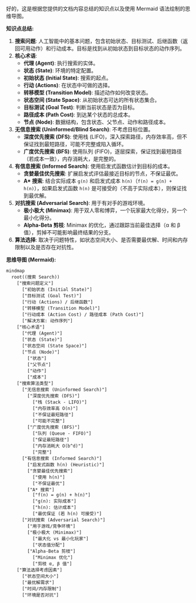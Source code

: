 好的，这是根据您提供的文档内容总结的知识点以及使用 Mermaid 语法绘制的思维导图。

**知识点总结:**

1.  **搜索问题**: 人工智能中的基本问题，包含初始状态、目标测试、后继函数（返回可用动作）和行动成本。目标是找到从初始状态到目标状态的动作序列。
2.  **核心术语**:
    *   **代理 (Agent)**: 执行搜索的实体。
    *   **状态 (State)**: 环境的特定配置。
    *   **初始状态 (Initial State)**: 搜索的起点。
    *   **行动 (Actions)**: 在状态中可做的选择。
    *   **转移模型 (Transition Model)**: 描述动作如何改变状态。
    *   **状态空间 (State Space)**: 从初始状态可达的所有状态集合。
    *   **目标测试 (Goal Test)**: 判断当前状态是否为目标。
    *   **路径成本 (Path Cost)**: 到达某个状态的总成本。
    *   **节点 (Node)**: 数据结构，包含状态、父节点、动作和路径成本。
3.  **无信息搜索 (Uninformed/Blind Search)**: 不考虑目标位置。
    *   **深度优先搜索 (DFS)**: 使用栈 (LIFO)，深入探索路径，内存效率高，但不保证找到最短路径，可能不完整或陷入循环。
    *   **广度优先搜索 (BFS)**: 使用队列 (FIFO)，逐层探索，保证找到最短路径（若成本一致），内存消耗大，是完整的。
4.  **有信息搜索 (Informed Search)**: 使用启发式函数估计到目标的成本。
    *   **贪婪最佳优先搜索**: 扩展启发式评估最接近目标的节点，不保证最优。
    *   **A\* 搜索**: 结合实际成本 `g(n)` 和启发式成本 `h(n)`（`f(n) = g(n) + h(n)`），如果启发式函数 `h(n)` 是可接受的（不高于实际成本），则保证找到最优解。
5.  **对抗搜索 (Adversarial Search)**: 用于有对手的游戏环境。
    *   **极小极大 (Minimax)**: 用于双人零和博弈，一个玩家最大化得分，另一个最小化得分。
    *   **Alpha-Beta 剪枝**: Minimax 的优化，通过跟踪当前最佳选择（α 和 β 值），剪掉不可能影响最终结果的分支。
6.  **算法选择**: 取决于问题特性，如状态空间大小、是否需要最优解、时间和内存限制以及是否存在对抗性。

**思维导图 (Mermaid):**

```mermaid
mindmap
  root((搜索 Search))
    ["搜索问题定义"]
      ["初始状态 (Initial State)"]
      ["目标测试 (Goal Test)"]
      ["行动 (Actions) / 后继函数"]
      ["转移模型 (Transition Model)"]
      ["行动成本 (Action Cost) / 路径成本 (Path Cost)"]
      ["解决方案: 动作序列"]
    ["核心术语"]
      ["代理 (Agent)"]
      ["状态 (State)"]
      ["状态空间 (State Space)"]
      ["节点 (Node)"]
        ["状态"]
        ["父节点"]
        ["动作"]
        ["成本"]
    ["搜索算法类型"]
      ["无信息搜索 (Uninformed Search)"]
        ["深度优先搜索 (DFS)"]
          ["栈 (Stack - LIFO)"]
          ["内存效率高 O(n)"]
          ["不保证最短路径"]
          ["可能不完整"]
        ["广度优先搜索 (BFS)"]
          ["队列 (Queue - FIFO)"]
          ["保证最短路径"]
          ["内存消耗大 O(b^d)"]
          ["完整"]
      ["有信息搜索 (Informed Search)"]
        ["启发式函数 h(n) (Heuristic)"]
        ["贪婪最佳优先搜索"]
          ["使用 h(n)"]
          ["不保证最优"]
        ["A* 搜索"]
          ["f(n) = g(n) + h(n)"]
          ["g(n): 实际成本"]
          ["h(n): 估计成本"]
          ["最优保证 (若 h(n) 可接受)"]
      ["对抗搜索 (Adversarial Search)"]
        ["用于游戏/竞争环境"]
        ["极小极大 (Minimax)"]
          ["最大化 vs 最小化玩家"]
          ["状态值分配"]
        ["Alpha-Beta 剪枝"]
          ["Minimax 优化"]
          ["剪枝 α, β 值"]
    ["算法选择考虑因素"]
      ["状态空间大小"]
      ["最优解需求"]
      ["时间/内存限制"]
      ["环境是否对抗"]
```